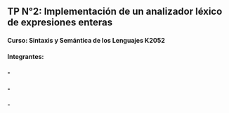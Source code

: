 ## TP N°2: Implementación de un analizador léxico de expresiones enteras
#### Curso: Sintaxis y Semántica de los Lenguajes K2052
#### Integrantes:
####   - 
####   -
####   -
